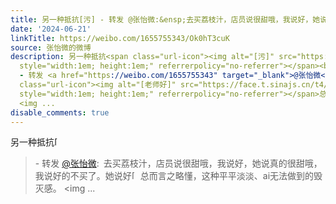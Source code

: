 ```yaml
---
title: 另一种抵抗[污] - 转发 @张怡微:&ensp;去买荔枝汁，店员说很甜哦，我说好，她说真的很甜哦，我说好的不买了。她说好[老师好]总而言之略懂，这种平平淡淡、ai无法...
date: '2024-06-21'
linkTitle: https://weibo.com/1655755343/Ok0hT3cuK
source: 张怡微的微博
description: 另一种抵抗<span class="url-icon"><img alt="[污]" src="https://h5.sinaimg.cn/m/emoticon/icon/default/d_wu-374e5572e8.png"
  style="width:1em; height:1em;" referrerpolicy="no-referrer"></span><br><blockquote>
  - 转发 <a href="https://weibo.com/1655755343" target="_blank">@张怡微</a>: 去买荔枝汁，店员说很甜哦，我说好，她说真的很甜哦，我说好的不买了。她说好<span
  class="url-icon"><img alt="[老师好]" src="https://face.t.sinajs.cn/t4/appstyle/expression/ext/normal/0d/2022_Teacher_org.png"
  style="width:1em; height:1em;" referrerpolicy="no-referrer"></span>总而言之略懂，这种平平淡淡、ai无法做到的毁灭感。
  <img ...
disable_comments: true
---
```

另一种抵抗<span class="url-icon"><img alt="[污]" src="https://h5.sinaimg.cn/m/emoticon/icon/default/d_wu-374e5572e8.png" style="width:1em; height:1em;" referrerpolicy="no-referrer"></span><br><blockquote> - 转发 <a href="https://weibo.com/1655755343" target="_blank">@张怡微</a>: 去买荔枝汁，店员说很甜哦，我说好，她说真的很甜哦，我说好的不买了。她说好<span class="url-icon"><img alt="[老师好]" src="https://face.t.sinajs.cn/t4/appstyle/expression/ext/normal/0d/2022_Teacher_org.png" style="width:1em; height:1em;" referrerpolicy="no-referrer"></span>总而言之略懂，这种平平淡淡、ai无法做到的毁灭感。 <img ...